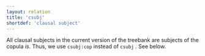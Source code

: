 ```yaml
---
layout: relation
title: 'csubj'
shortdef: 'clausal subject'
---
```


All clausal subjects in the current version of the treebank are subjects of the copula _is_. Thus, we use `csubj:cop` instead of `csubj` . See below.
